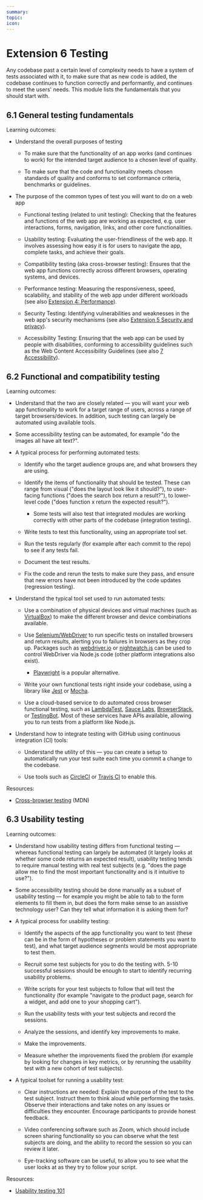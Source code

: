 ```yaml
---
summary:
topic:
icon:
---
```


# Extension 6 Testing

Any codebase past a certain level of complexity needs to have a system of tests associated with it, to make sure that as new code is added, the codebase continues to function correctly and performantly, and continues to meet the users' needs. This module lists the fundamentals that you should start with.

## 6.1 General testing fundamentals

Learning outcomes:

- Understand the overall purposes of testing

  - To make sure that the functionality of an app works (and continues to work) for the intended target audience to a chosen level of quality.

  - To make sure that the code and functionality meets chosen standards of quality and conforms to set conformance criteria, benchmarks or guidelines.

- The purpose of the common types of test you will want to do on a web app

  - Functional testing (related to unit testing): Checking that the features and functions of the web app are working as expected, e.g. user interactions, forms, navigation, links, and other core functionalities.

  - Usability testing: Evaluating the user-friendliness of the web app. It involves assessing how easy it is for users to navigate the app, complete tasks, and achieve their goals.

  - Compatibility testing (aka cross-browser testing): Ensures that the web app functions correctly across different browsers, operating systems, and devices.

  - Performance testing: Measuring the responsiveness, speed, scalability, and stability of the web app under different workloads (see also [Extension 4: Performance](./4-performance.md)).

  - Security Testing: Identifying vulnerabilities and weaknesses in the web app's security mechanisms (see also [Extension 5 Security and privacy](./5-security-and-privacy.md)).

  - Accessibility Testing: Ensuring that the web app can be used by people with disabilities, conforming to accessibility guidelines such as the Web Content Accessibility Guidelines (see also [7 Accessibility](../2-core/7-accessibility.md)).

## 6.2 Functional and compatibility testing

Learning outcomes:

- Understand that the two are closely related — you will want your web app functionality to work for a target range of users, across a range of target browsers/devices. In addition, such testing can largely be automated using available tools.

- Some accessibility testing can be automated, for example "do the images all have alt text?".

- A typical process for performing automated tests:

  - Identify who the target audience groups are, and what browsers they are using.

  - Identify the items of functionality that should be tested. These can range from visual ("does the layout look like it should?"), to user-facing functions ("does the search box return a result?"), to lower-level code ("does function x return the expected result?").

    - Some tests will also test that integrated modules are working correctly with other parts of the codebase (integration testing).

  - Write tests to test this functionality, using an appropriate tool set.

  - Run the tests regularly (for example after each commit to the repo) to see if any tests fail.

  - Document the test results.

  - Fix the code and rerun the tests to make sure they pass, and ensure that new errors have not been introduced by the code updates (regression testing).

- Understand the typical tool set used to run automated tests:

  - Use a combination of physical devices and virtual machines (such as [VirtualBox](https://www.virtualbox.org/)) to make the different browser and device combinations available.

  - Use [Selenium/WebDriver](https://www.selenium.dev/documentation/webdriver/) to run specific tests on installed browsers and return results, alerting you to failures in browsers as they crop up. Packages such as [webdriver.io](https://webdriver.io/) or [nightwatch.js](https://nightwatchjs.org/) can be used to control WebDriver via Node.js code (other platform integrations also exist).

    - [Playwright](https://playwright.dev/) is a popular alternative.

  - Write your own functional tests right inside your codebase, using a library like [Jest](https://jestjs.io/) or [Mocha](https://mochajs.org/).

  - Use a cloud-based service to do automated cross browser functional testing, such as [LambdaTest](https://www.lambdatest.com/), [Sauce Labs](https://saucelabs.com/), [BrowserStack](https://www.browserstack.com/), or [TestingBot](https://testingbot.com). Most of these services have APIs available, allowing you to run tests from a platform like Node.js.

- Understand how to integrate testing with GitHub using continuous integration (CI) tools:

  - Understand the utility of this — you can create a setup to automatically run your test suite each time you commit a change to the codebase.

  - Use tools such as [CircleCI](https://circleci.com/) or [Travis CI](https://www.travis-ci.com/) to enable this.

Resources:

- [Cross-browser testing](https://developer.mozilla.org/docs/Learn/Tools_and_testing/Cross_browser_testing) (MDN)

## 6.3 Usability testing

Learning outcomes:

- Understand how usability testing differs from functional testing — whereas functional testing can largely be automated (it largely looks at whether some code returns an expected result), usability testing tends to require manual testing with real test subjects (e.g. "does the page allow me to find the most important functionality and is it intuitive to use?").

- Some accessibility testing should be done manually as a subset of usability testing — for example you might be able to tab to the form elements to fill them in, but does the form make sense to an assistive technology user? Can they tell what information it is asking them for?

- A typical process for usability testing:

  - Identify the aspects of the app functionality you want to test (these can be in the form of hypotheses or problem statements you want to test), and what target audience segments would be most appropriate to test them.

  - Recruit some test subjects for you to do the testing with. 5-10 successful sessions should be enough to start to identify recurring usability problems.

  - Write scripts for your test subjects to follow that will test the functionality (for example "navigate to the product page, search for a widget, and add one to your shopping cart").

  - Run the usability tests with your test subjects and record the sessions.

  - Analyze the sessions, and identify key improvements to make.

  - Make the improvements.

  - Measure whether the improvements fixed the problem (for example by looking for changes in key metrics, or by rerunning the usability test with a new cohort of test subjects).

- A typical toolset for running a usability test:

  - Clear instructions are needed: Explain the purpose of the test to the test subject. Instruct them to think aloud while performing the tasks. Observe their interactions and take notes on any issues or difficulties they encounter. Encourage participants to provide honest feedback.

  - Video conferencing software such as Zoom, which should include screen sharing functionality so you can observe what the test subjects are doing, and the ability to record the session so you can review it later.

  - Eye-tracking software can be useful, to allow you to see what the user looks at as they try to follow your script.

Resources:

- [Usability testing 101](https://www.nngroup.com/articles/usability-testing-101/)
